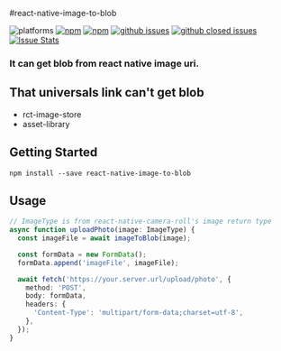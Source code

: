 #react-native-image-to-blob

![platforms](https://img.shields.io/badge/platforms-Android%20%7C%20iOS-brightgreen.svg?style=flat-square&colorB=191A17)
[![npm](https://img.shields.io/npm/v/react-native-image-to-blob.svg?style=flat-square)](https://www.npmjs.com/package/react-native-image-to-blob)
[![npm](https://img.shields.io/npm/dm/react-native-image-to-blob.svg?style=flat-square&colorB=007ec6)](https://www.npmjs.com/package/react-native-image-to-blob)
[![github issues](https://img.shields.io/github/issues/zusinShinpei/react-native-image-to-blob.svg?style=flat-square)](https://github.com/zusinShinpei/react-native-image-to-blob/issues)
[![github closed issues](https://img.shields.io/github/issues-closed/zusinShinpei/react-native-image-to-blob.svg?style=flat-square&colorB=44cc11)](https://github.com/zusinShinpei/react-native-image-to-blob/issues?q=is%3Aissue+is%3Aclosed)
[![Issue Stats](https://img.shields.io/issuestats/i/github/zusinShinpei/react-native-image-to-blob.svg?style=flat-square&colorB=44cc11)](http://github.com/zusinShinpei/react-native-image-to-blob/issues)


### It can get blob from react native image uri.

## That universals link can't get blob
- rct-image-store
- asset-library

## Getting Started

```shell script
npm install --save react-native-image-to-blob
```

## Usage

```typescript
// ImageType is from react-native-camera-roll's image return type
async function uploadPhoto(image: ImageType) {
  const imageFile = await imageToBlob(image);

  const formData = new FormData();
  formData.append('imageFile', imageFile);

  await fetch('https://your.server.url/upload/photo', {
    method: 'POST',
    body: formData,
    headers: {
      'Content-Type': 'multipart/form-data;charset=utf-8',
    },
  });
}
```
